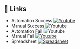 
## 🔗 Links
- Automation Success
[![Youtube](https://upload.wikimedia.org/wikipedia/commons/b/b8/YouTube_Logo_2017.svg)](https://youtu.be/iomk7PcV89M)
- Manual Success
[![Youtube](https://upload.wikimedia.org/wikipedia/commons/b/b8/YouTube_Logo_2017.svg)](https://youtu.be/R_oWtColTR0)
- Automation Fail
[![Youtube](https://upload.wikimedia.org/wikipedia/commons/b/b8/YouTube_Logo_2017.svg)](https://youtu.be/JvqZbw9mH1M)
- Manual Fail
[![Youtube](https://upload.wikimedia.org/wikipedia/commons/b/b8/YouTube_Logo_2017.svg)](https://youtu.be/eCaDEIBvfME)
- Spreadsheet
[![Spreadsheet](https://encrypted-tbn0.gstatic.com/images?q=tbn:ANd9GcSz5fXOBmhyDBBbrTvMx2VC88T5Xovg5J5JEw&s)](https://docs.google.com/spreadsheets/d/1uT56hWWl6ZpD8da0J89UGZH7G6vFfUCPB0IDmo6T0XU/edit?usp=sharing)



